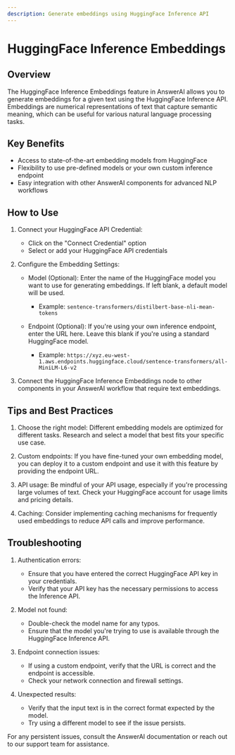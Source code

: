 ```yaml
---
description: Generate embeddings using HuggingFace Inference API
---
```


# HuggingFace Inference Embeddings

## Overview

The HuggingFace Inference Embeddings feature in AnswerAI allows you to generate embeddings for a given text using the HuggingFace Inference API. Embeddings are numerical representations of text that capture semantic meaning, which can be useful for various natural language processing tasks.

## Key Benefits

- Access to state-of-the-art embedding models from HuggingFace
- Flexibility to use pre-defined models or your own custom inference endpoint
- Easy integration with other AnswerAI components for advanced NLP workflows

## How to Use

1. Connect your HuggingFace API Credential:
   - Click on the "Connect Credential" option
   - Select or add your HuggingFace API credentials

2. Configure the Embedding Settings:
   - Model (Optional): Enter the name of the HuggingFace model you want to use for generating embeddings. If left blank, a default model will be used.
     - Example: `sentence-transformers/distilbert-base-nli-mean-tokens`

   - Endpoint (Optional): If you're using your own inference endpoint, enter the URL here. Leave this blank if you're using a standard HuggingFace model.
     - Example: `https://xyz.eu-west-1.aws.endpoints.huggingface.cloud/sentence-transformers/all-MiniLM-L6-v2`

3. Connect the HuggingFace Inference Embeddings node to other components in your AnswerAI workflow that require text embeddings.

<!-- TODO: Screenshot of the HuggingFace Inference Embeddings node configuration panel -->

## Tips and Best Practices

1. Choose the right model: Different embedding models are optimized for different tasks. Research and select a model that best fits your specific use case.

2. Custom endpoints: If you have fine-tuned your own embedding model, you can deploy it to a custom endpoint and use it with this feature by providing the endpoint URL.

3. API usage: Be mindful of your API usage, especially if you're processing large volumes of text. Check your HuggingFace account for usage limits and pricing details.

4. Caching: Consider implementing caching mechanisms for frequently used embeddings to reduce API calls and improve performance.

## Troubleshooting

1. Authentication errors:
   - Ensure that you have entered the correct HuggingFace API key in your credentials.
   - Verify that your API key has the necessary permissions to access the Inference API.

2. Model not found:
   - Double-check the model name for any typos.
   - Ensure that the model you're trying to use is available through the HuggingFace Inference API.

3. Endpoint connection issues:
   - If using a custom endpoint, verify that the URL is correct and the endpoint is accessible.
   - Check your network connection and firewall settings.

4. Unexpected results:
   - Verify that the input text is in the correct format expected by the model.
   - Try using a different model to see if the issue persists.

For any persistent issues, consult the AnswerAI documentation or reach out to our support team for assistance.
